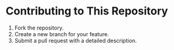 # Contributing to This Repository
1. Fork the repository.
2. Create a new branch for your feature.
3. Submit a pull request with a detailed description.
